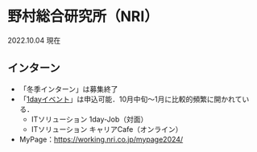 # 野村総合研究所（NRI）
2022.10.04 現在

## インターン
- 「冬季インターン」は募集終了
- 「[1dayイベント](https://working.nri.co.jp/recruit/2024/contents/event/it/)」は申込可能．10月中旬〜1月に比較的頻繁に開かれている．
  - ITソリューション 1day-Job（対面）
  - ITソリューション キャリアCafe（オンライン）
- MyPage：https://working.nri.co.jp/mypage2024/